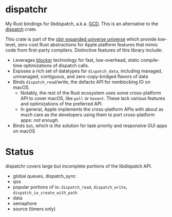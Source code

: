 # dispatchr

My Rust bindings for libdispatch, a.k.a. [GCD](https://en.wikipedia.org/wiki/Grand_Central_Dispatch).  This is an alternative to the [dispatch](https://crates.io/crates/dispatch/0.2.0) crate.

This crate is part of the [objr expanded universe universe](https://github.com/drewcrawford/objr#objr-expanded-universe) which provide low-level, zero-cost Rust abstractions
for Apple platform features that mimic code from first-party compilers.  Distinctive features of this library include:

* Leverages [blocksr](https://github.com/drewcrawford/blocksr) technology for fast, low-overhead, static compile-time optimizations of dispatch calls.
* Exposes a rich set of datatypes for `dispatch_data`, including managed, unmanaged, contiguous, and zero-copy-bridged flavors of data
* Binds `dispatch_read`/write, the defacto API for nonblocking IO on macOS.
    * Notably, the rest of the Rust ecosystem uses some cross-platform API to cover macOS, like `poll` or `kevent`.  These
      lack various features and optimizations of the preferred API.
    * In general, Apple implements the cross-platform APIs with about as much care as the developers using them to port cross-platform apps: *not enough*.
* Binds `QoS`, which is *the* solution for task priority and responsive GUI apps on macOS

# Status
dispatchr covers large but incomplete portions of the libdispatch API.

* global queues, dispatch_sync
* qos
* popular portions of io: `dispatch_read`, `dispatch_write`, `dispatch_io_create_with_path`
* data
* semaphore
* source (timers only)
